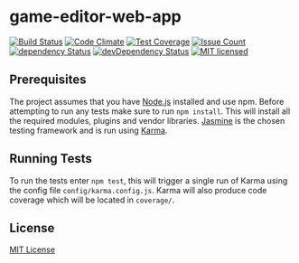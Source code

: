 # game-editor-web-app
[![Build Status](https://travis-ci.org/chriskevin/game-editor-web-app.svg?branch=master)](https://travis-ci.org/chriskevin/game-editor-web-app)
[![Code Climate](https://codeclimate.com/github/chriskevin/game-editor-web-app/badges/gpa.svg)](https://codeclimate.com/github/chriskevin/game-editor-web-app)
[![Test Coverage](https://codeclimate.com/github/chriskevin/game-editor-web-app/badges/coverage.svg)](https://codeclimate.com/github/chriskevin/game-editor-web-app/coverage)
[![Issue Count](https://codeclimate.com/github/chriskevin/game-editor-web-app/badges/issue_count.svg)](https://codeclimate.com/github/chriskevin/game-editor-web-app)
[![dependency Status](https://david-dm.org/chriskevin/game-editor-web-app.svg)](https://david-dm.org/chriskevin/game-editor-web-app)
[![devDependency Status](https://david-dm.org/chriskevin/game-editor-web-app/dev-status.svg)](https://david-dm.org/chriskevin/game-editor-web-app#info=devDependencies)
[![MIT licensed](https://img.shields.io/badge/license-MIT-blue.svg)](https://raw.githubusercontent.com/hyperium/hyper/master/LICENSE)

## Prerequisites
The project assumes that you have [Node.js](https://nodejs.org/en/) installed and use npm.
Before attempting to run any tests make sure to run `npm install`. This will install all the required modules, plugins and vendor libraries.
[Jasmine](http://jasmine.github.io/) is the chosen testing framework and is run using [Karma](http://karma-runner.github.io/).

## Running Tests
To run the tests enter `npm test`, this will trigger a single run of Karma using the config file `config/karma.config.js`.
Karma will also produce code coverage which will be located in `coverage/`.

## License
[MIT License](https://github.com/chriskevin/game-editor-web-app/blob/master/LICENSE)
